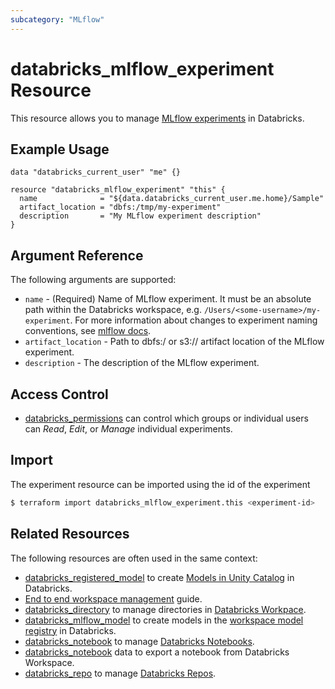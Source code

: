 ```yaml
---
subcategory: "MLflow"
---
```

# databricks_mlflow_experiment Resource

This resource allows you to manage [MLflow experiments](https://docs.databricks.com/data/data-sources/mlflow-experiment.html) in Databricks.

## Example Usage

```hcl
data "databricks_current_user" "me" {}

resource "databricks_mlflow_experiment" "this" {
  name              = "${data.databricks_current_user.me.home}/Sample"
  artifact_location = "dbfs:/tmp/my-experiment"
  description       = "My MLflow experiment description"
}
```

## Argument Reference

The following arguments are supported:

* `name` - (Required) Name of MLflow experiment. It must be an absolute path within the Databricks workspace, e.g. `/Users/<some-username>/my-experiment`. For more information about changes to experiment naming conventions, see [mlflow docs](https://docs.databricks.com/applications/mlflow/experiments.html#experiment-migration).
* `artifact_location` - Path to dbfs:/ or s3:// artifact location of the MLflow experiment.
* `description` - The description of the MLflow experiment.

## Access Control

* [databricks_permissions](permissions.md#MLflow-Experiment-usage) can control which groups or individual users can *Read*, *Edit*, or *Manage* individual experiments.

## Import

The experiment resource can be imported using the id of the experiment

```bash
$ terraform import databricks_mlflow_experiment.this <experiment-id>
```

## Related Resources

The following resources are often used in the same context:

* [databricks_registered_model](registered_model.md) to create [Models in Unity Catalog](https://docs.databricks.com/en/mlflow/models-in-uc.html) in Databricks.
* [End to end workspace management](../guides/workspace-management.md) guide.
* [databricks_directory](directory.md) to manage directories in [Databricks Workpace](https://docs.databricks.com/workspace/workspace-objects.html).
* [databricks_mlflow_model](mlflow_model.md) to create models in the [workspace model registry](https://docs.databricks.com/en/mlflow/model-registry.html) in Databricks.
* [databricks_notebook](notebook.md) to manage [Databricks Notebooks](https://docs.databricks.com/notebooks/index.html).
* [databricks_notebook](../data-sources/notebook.md) data to export a notebook from Databricks Workspace.
* [databricks_repo](repo.md) to manage [Databricks Repos](https://docs.databricks.com/repos.html).
